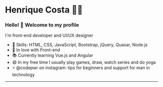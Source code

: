 # Henrique Costa :man_technologist:

### Hello! 👋 Welcome to my profile

I'm front-end developer and UI/UX designer

 - 📌 Skills: HTML, CSS, JavaScript, Bootstrap, jQuery, Quasar, Node.js
 - 💙 In love with Front-end
 - 📚 Currently learning Vue.js and Angular
 - 😄 In my free time I usually play games, draw, watch series and do yoga
 - ⚡ @codepwr on instagram: tips for beginners and support for man in technology
 
 ----
